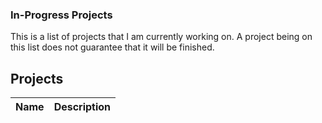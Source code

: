 ### In-Progress Projects
This is a list of projects that I am currently working on. A project being on this list does not guarantee that it will be finished.

## Projects
Name|Description
--|--

